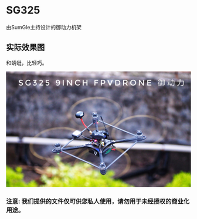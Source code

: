 # SG325
由SumGle主持设计的御动力机架


## 实际效果图

和蜻蜓，比轻巧。

![Screenshot](screenshot.jpg)


### 注意: 我们提供的文件仅可供您私人使用，请勿用于未经授权的商业化用途。
